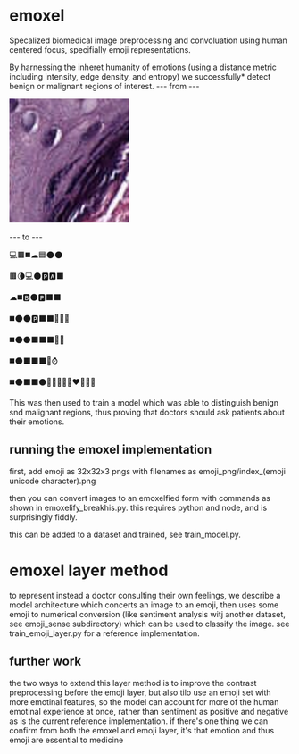 # emoxel
Specalized biomedical image preprocessing and convoluation using human centered focus, specifially emoji representations.

By harnessing the inheret humanity of emotions (using a distance metric including intensity, edge density, and entropy) we successfully* detect benign or malignant regions of interest.
--- from ---

![H&E Sample Image](./inputs/smallCancer.png)

--- to --- 

💻🟫◼️☁🟦🌑🌑

🟫🌘💻🌑🅿🅰⬛

☁◼️🅱🌑🅿⬛⬛

◼️🌑🌑🅿⬛⬛🧔🏿‍♀️

◼️🌑⚫⬛⬛⬛👩🏿

◼️🌑⬛⬛⬛🕋⌚

◼️🌑⬛⬛⚫🙎🏿‍♀👩🏿‍❤️‍💋‍👨🏿



This was then used to train a model which was able to distinguish benign snd malignant regions, thus proving that doctors should ask patients about their emotions.

## running the emoxel implementation
first, add emoji as 32x32x3 pngs with filenames as emoji_png/index_(emoji unicode character).png

then you can convert images to an emoxelfied form with commands as shown in emoxelify_breakhis.py. this requires python and node, and is surprisingly fiddly.

this can be added to a dataset and trained, see train_model.py.

# emoxel layer method

to represent instead a doctor consulting their own feelings, we describe a model architecture which concerts an image to an emoji, then uses some emoji to numerical conversion (like sentiment analysis witj another dataset, see emoji_sense subdirectory) which can be used to classify the image. see train_emoji_layer.py for a reference implementation.

## further work
the two ways to extend this layer method is to improve the contrast preprocessing before the emoji layer, but also tilo use an emoji set with more emotinal features, so the model can account for more of the human emotinal experience at once, rather than sentiment as positive and negative as is the current reference implementation. if there's one thing we can confirm from both the emoxel and emoji layer, it's that emotion and thus emoji are essential to medicine 


